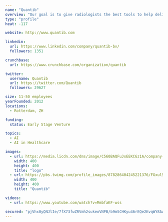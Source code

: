 ```yaml
---
name: "Quantib"
overview: "Our goal is to give radiologists the best tools to help deliver fast, objective, accurate and insightful reports."
type: "profile"
heat: -117

website: http://www.quantib.com

linkedin:
  url: https://www.linkedin.com/company/quantib-bv/
  followers: 1351

crunchbase:
  url: https://www.crunchbase.com/organization/quantib

twitter:
  username: Quantib
  url: https://twitter.com/Quantib
  followers: 29627

size: 11-50 employees
yearFounded: 2012
locations:
  - Rotterdam, ZH

funding:
  status: Early Stage Venture

topics:
  - AI
  - AI in Healthcare

images:
  - url: https://media.licdn.com/dms/image/C560BAQFuJxEEKCGz1A/company-logo_400_400/0?e=1582761600&v=beta&t=o12rvXmzt65Z8bzYz_l-_YjEvp6NCQxKNNRQH2yj_lU
    width: 400
    height: 400
    title: "logo"
  - url: https://pbs.twimg.com/profile_images/878286404245221376/FGxul5AM_400x400.jpg
    width: 400
    height: 400
    title: "Quantib"

videos:
  - url: https://www.youtube.com/watch?v=MmbfaKF-wss

secured: "pjVhx0yQNJlIe/7fX73fwZRVmh2sukeoVNPB/b9mSCHKyu46rEQe2KvqWY8AwU2p3uXbc0CmxnJ7mVKGB3QKVp5IOisf23K6T98M9rzL2cjcR8o/S5a4r4YasTgqKVdh7mHem8+QkWJi+tnpSyslPyGglB770JMhQqlhFCt6xqldHUc017YBRp7xDyd3V3CJ/uTOSGDeaNNieCC4fVzVN7KyPEo9n3Z2cXl5xkE0vvA90vY8S8vKXsS8QoIzEITlyXL9MXxPLQ4QXx+X3ZNE6r6slvvT6a0BWhcz6jiV/WN5+V64ErWHuz3RX0/6BpsJ;skVd9G9VHdizaFyo82AOkA=="
---
```


